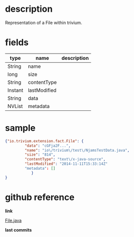 # description

Representation of a File within trivium.

# fields

| type | name | description |
|------|------|-------------|
| String | name | |
| long | size | |
| String | contentType | |
| Instant | lastModified | |
| String | data | |
| NVList | metadata | &nbsp;|

# sample

```json
{"io.trivium.extension.fact.File": {
         "data": "cGFja2F...",
         "name": "io\/trivium\/test\/NjamsTestData.java",
         "size": "814",
         "contentType": "text\/x-java-source",
         "lastModified": "2014-11-11T15:33:14Z"
         "metadata": []
            }
}
```

# github reference

**link**

[File.java](https://github.com/trivium-io/trivium/blob/master/src/io/trivium/extension/fact/File.java)

**last commits**

<div id='commits' data-path='src/io/trivium/extension/fact/File.java'></div>
<script src='../../js/commits.js' async></script>
